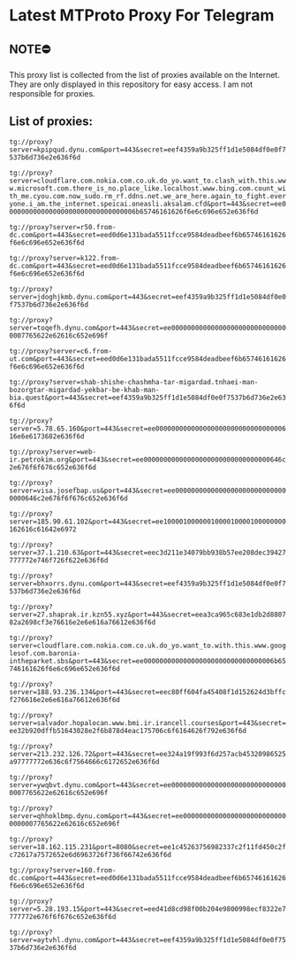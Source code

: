 # Latest MTProto Proxy For Telegram

## NOTE⛔

This proxy list is collected from the list of proxies available on the Internet. They are only displayed in this repository for easy access. I am not responsible for proxies.

## List of proxies:

`tg://proxy?server=kpipqud.dynu.com&port=443&secret=eef4359a9b325ff1d1e5084df0e0f7537b6d736e2e636f6d`

`tg://proxy?server=cloudflare.com.nokia.com.co.uk.do_yo.want_to.clash_with.this.www.microsoft.com.there_is_no.place_like.localhost.www.bing.com.count_with_me.cyou.com.now_sudo.rm_rf.ddns.net.we_are_here.again_to_fight.everyone.i_am.the_internet.speicai.oneasli.aksalam.cfd&port=443&secret=ee000000000000000000000000000000006b65746161626f6e6c696e652e636f6d`

`tg://proxy?server=r50.from-dc.com&port=443&secret=eed0d6e131bada5511fcce9584deadbeef6b65746161626f6e6c696e652e636f6d`

`tg://proxy?server=k122.from-dc.com&port=443&secret=eed0d6e131bada5511fcce9584deadbeef6b65746161626f6e6c696e652e636f6d`

`tg://proxy?server=jdoghjkmb.dynu.com&port=443&secret=eef4359a9b325ff1d1e5084df0e0f7537b6d736e2e636f6d`

`tg://proxy?server=toqefh.dynu.com&port=443&secret=ee000000000000000000000000000000007765622e62616c652e696f`

`tg://proxy?server=c6.from-ut.com&port=443&secret=eed0d6e131bada5511fcce9584deadbeef6b65746161626f6e6c696e652e636f6d`

`tg://proxy?server=shab-shishe-chashmha-tar-migardad.tnhaei-man-bozorgtar-migardad-yekbar-be-khab-man-bia.quest&port=443&secret=eef4359a9b325ff1d1e5084df0e0f7537b6d736e2e636f6d`

`tg://proxy?server=5.78.65.160&port=443&secret=ee00000000000000000000000000000000616e6e6173682e636f6d`

`tg://proxy?server=web-ir.petrokim.org&port=443&secret=ee00000000000000000000000000000000646c2e676f6f676c652e636f6d`

`tg://proxy?server=visa.josefbap.us&port=443&secret=ee00000000000000000000000000000000646c2e676f6f676c652e636f6d`

`tg://proxy?server=185.90.61.102&port=443&secret=ee1000010000001000010000100000000162616c61642e6972`

`tg://proxy?server=37.1.210.63&port=443&secret=eec3d211e34079bb938b57ee208dec39427777772e746f726f622e636f6d`

`tg://proxy?server=bhxorrs.dynu.com&port=443&secret=eef4359a9b325ff1d1e5084df0e0f7537b6d736e2e636f6d`

`tg://proxy?server=27.shaprak.ir.kzn55.xyz&port=443&secret=eea3ca965c683e1db2d880782a2698cf3e76616e2e6e616a76612e636f6d`

`tg://proxy?server=cloudflare.com.nokia.com.co.uk.do_yo.want_to.with.this.www.googlesof.com.baronia-intheparket.sbs&port=443&secret=ee000000000000000000000000000000006b65746161626f6e6c696e652e636f6d`

`tg://proxy?server=188.93.236.134&port=443&secret=eec80ff604fa45408f1d152624d3bffcf276616e2e6e616a76612e636f6d`

`tg://proxy?server=salvador.hopalocan.www.bmi.ir.irancell.courses&port=443&secret=ee32b920dffb51643028e2f6b878d4eac175706c6f6164626f792e636f6d`

`tg://proxy?server=213.232.126.72&port=443&secret=ee324a19f993f6d257acb45320986525a97777772e636c6f7564666c6172652e636f6d`

`tg://proxy?server=ywqbvt.dynu.com&port=443&secret=ee000000000000000000000000000000007765622e62616c652e696f`

`tg://proxy?server=qhhoklbmp.dynu.com&port=443&secret=ee000000000000000000000000000000007765622e62616c652e696f`

`tg://proxy?server=18.162.115.231&port=8080&secret=ee1c45263756982337c2f11fd450c2fc72617a7572652e6d6963726f736f66742e636f6d`

`tg://proxy?server=160.from-dc.com&port=443&secret=eed0d6e131bada5511fcce9584deadbeef6b65746161626f6e6c696e652e636f6d`

`tg://proxy?server=5.28.193.15&port=443&secret=eed41d8cd98f00b204e9800998ecf8322e7777772e676f6f676c652e636f6d`

`tg://proxy?server=aytvhl.dynu.com&port=443&secret=eef4359a9b325ff1d1e5084df0e0f7537b6d736e2e636f6d`

